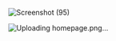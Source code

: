 ![Screenshot (95)](https://github.com/Omsoni06/Crypto-tracker/assets/92720665/0a60dd72-0dd7-4af6-b533-e2e938c20deb)

![Uploading homepage.png…]()
